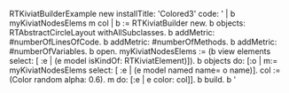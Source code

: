 RTKiviatBuilderExample new installTitle: 'Colored3' 
		code:
		'
	| b myKiviatNodesElems m col |
	b := RTKiviatBuilder new.
	b objects: RTAbstractCircleLayout withAllSubclasses.
	b addMetric: #numberOfLinesOfCode.
	b addMetric: #numberOfMethods.
	b addMetric: #numberOfVariables.
	b open.
	myKiviatNodesElems := (b view elements select: [ :e | (e model isKindOf: RTKiviatElement)]).
	b objects do: [:o | m:= myKiviatNodesElems select: [ :e | (e model named name= o name)]. col := 	(Color random alpha: 0.6). m do: [:e | e color: col]].
	b build.
	b '